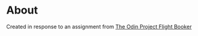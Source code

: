 # About

Created in response to an assignment from [The Odin Project Flight Booker](https://www.theodinproject.com/courses/ruby-on-rails/lessons/building-advanced-forms?ref=lnav)